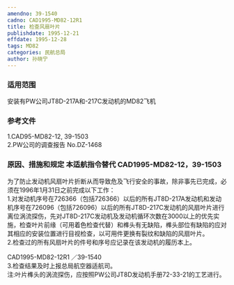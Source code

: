 ```yaml
---
amendno: 39-1540  
cadno: CAD1995-MD82-12R1  
title: 检查风扇叶片  
publishdate: 1995-12-21  
effdate: 1995-12-28  
tags: MD82  
categories: 民航总局  
author: 孙晓宁  
---
```

  
### 适用范围  
安装有PW公司JT8D-217A和-217C发动机的MD82飞机  
  
<!--more-->  
### 参考文件  
  1.CAD95-MD82-12, 39-1503  
  2.PW公司的调查报告 No.DZ-1468  
  
### 原因、措施和规定 本适航指令替代 CAD1995-MD82-12，39-1503  
为了防止发动机风扇叶片折断从而导致危及飞行安全的事故，除非事先已完成，必须在1996年1月31日之前完成以下工作：  
    1.对发动机序号在726366（包括726366）以后的所有JT8D-217A发动机和发动机序号在726096（包括726096）以后的所有JT8D-217C发动机的风扇叶片进行离位涡流探伤，先对JT8D-217C发动机及发动机循环次数在3000以上的优先实施，检查叶片前缘（可用着色检查代替）和榫头有无缺陷，榫头部位有缺陷的应对其相应的安装位置进行目视检查，以可用件更换有裂纹和缺陷的风扇叶片。  
    2.检查过的所有风扇叶片的件号和序号应记录在该发动机的履历本上。  
  
 CAD1995-MD82-12R1 ／39-1540  
    3.检查结果及时上报总局航空器适航司。  
    注:叶片榫头的涡流探伤，应按照PW公司JT8D发动机手册72-33-21的工艺进行。  
